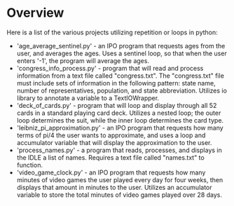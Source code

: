 # Overview

Here is a list of the various projects utilizing repetition or loops in python:

- 'age_average_sentinel.py' - an IPO program that requests ages from the user, and averages the ages. Uses a sentinel loop, so that when the user enters '-1', the program will average the ages.
- 'congress_info_process.py' - program that will read and process information from a text file called "congress.txt". The "congress.txt" file must include sets of information in the following pattern: state name, number of representatives, population, and state abbreviation. Utilizes io library to annotate a variable to a TextIOWrapper. 
- 'deck_of_cards.py' - program that will loop and display through all 52 cards in a standard playing card deck. Utilizes a nested loop; the outer loop determines the suit, while the inner loop determines the card type. 
- 'leibniz_pi_approximation.py' - an IPO program that requests how many terms of pi/4 the user wants to approximate, and uses a loop and accumulator variable that will display the approximation to the user.
- 'process_names.py' - a program that reads, processes, and displays in the IDLE a list of names. Requires a text file called "names.txt" to function.
- 'video_game_clock.py' - an IPO program that requests how many minutes of video games the user played every day for four weeks, then displays that amount in minutes to the user. Utilizes an accumulator variable to store the total minutes of video games played over 28 days. 

